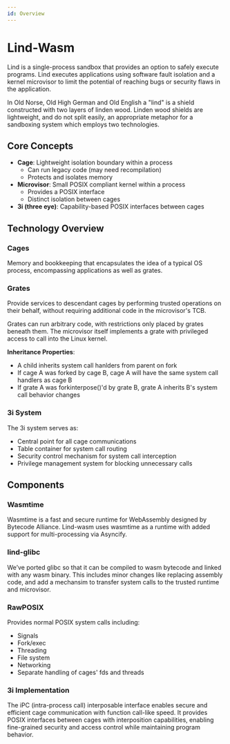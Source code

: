 ```yaml
---
id: Overview
---
```


# Lind-Wasm

Lind is a single-process sandbox that provides an option to safely execute programs. Lind executes applications using software fault isolation and a kernel microvisor to limit the potential of reaching bugs or security flaws in the application.

In Old Norse, Old High German and Old English a "lind" is a shield constructed with two layers of linden wood. Linden wood shields are lightweight, and do not split easily, an appropriate metaphor for a sandboxing system which employs two technologies.

## Core Concepts

- **Cage**: Lightweight isolation boundary within a process
    - Can run legacy code (may need recompilation)
    - Protects and isolates memory
- **Microvisor**: Small POSIX compliant kernel within a process
    - Provides a POSIX interface
    - Distinct isolation between cages
- **3i (three eye)**: Capability-based POSIX interfaces between cages

## Technology Overview

### Cages
Memory and bookkeeping that encapsulates the idea of a typical OS process, encompassing applications as well as grates.

### Grates
Provide services to descendant cages by performing trusted operations on their behalf, without requiring additional code in the microvisor's TCB. 

Grates can run arbitrary code, with restrictions only placed by grates beneath them.
The microvisor itself implements a grate with privileged access to call into the Linux kernel.

**Inheritance Properties**:

- A child inherits system call hanlders from parent on fork
- If cage A was forked by cage B, cage A will have the same system call handlers as cage B
- If grate A was forkinterpose()'d by grate B, grate A inherits B's system call behavior changes

### 3i System
The 3i system serves as:

- Central point for all cage communications
- Table container for system call routing
- Security control mechanism for system call interception
- Privilege management system for blocking unnecessary calls

## Components

### Wasmtime
Wasmtime is a fast and secure runtime for WebAssembly designed by Bytecode Alliance. Lind-wasm uses wasmtime as a runtime with added support for multi-processing via Asyncify.

### lind-glibc

We’ve ported glibc so that it can be compiled to wasm bytecode and linked with any wasm binary. This includes minor changes like replacing assembly code, and add a mechansim to transfer system calls to the trusted runtime and microvisor.

### RawPOSIX
Provides normal POSIX system calls including:

- Signals
- Fork/exec
- Threading
- File system
- Networking
- Separate handling of cages' fds and threads

### 3i Implementation
The iPC (intra-process call) interposable interface enables secure and efficient cage communication with function call-like speed. It provides POSIX interfaces between cages with interposition capabilities, enabling fine-grained security and access control while maintaining program behavior.
